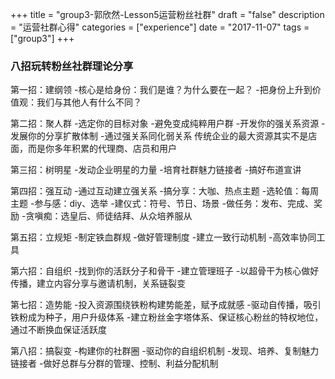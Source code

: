 +++
title = "group3-郭欣然-Lesson5运营粉丝社群"
draft = "false"
description = "运营社群心得"
categories = ["experience"]
date = "2017-11-07"
tags =["group3"]
+++

### 八招玩转粉丝社群理论分享
第一招：建纲领
-核心是给身份：我们是谁？为什么要在一起？
-把身份上升到价值观：我们与其他人有什么不同？

第二招：聚人群
-选定你的目标对象
-避免变成纯粹用户群
-开发你的强关系资源
-发展你的分享扩散体制
-通过强关系同化弱关系
传统企业的最大资源其实不是店面，而是你多年积累的代理商、店员和用户

第三招：树明星
-发动企业明星的力量
-培育社群魅力链接者
-搞好布道宣讲

第四招：强互动
-通过互动建立强关系
-搞分享：大咖、热点主题
-选轮值：每周主题
-参与感：diy、选举
-建仪式：符号、节日、场景
-做任务：发布、完成、奖励
-贪嗔痴：选皇后、师徒结拜、从众培养服从

第五招：立规矩
-制定铁血群规
-做好管理制度
-建立一致行动机制
-高效率协同工具

第六招：自组织
-找到你的活跃分子和骨干
-建立管理班子
-以超骨干为核心做好传播，建立内容分享与邀请机制，关系链裂变

第七招：造势能
-投入资源围绕铁粉构建势能差，赋予成就感
-驱动自传播，吸引铁粉成为种子，用户升级体系
-建立粉丝金字塔体系、保证核心粉丝的特权地位，通过不断换血保证活跃度

第八招：搞裂变
-构建你的社群圈
-驱动你的自组织机制
-发现、培养、复制魅力链接者
-做好总群与分群的管理、控制、利益分配机制
